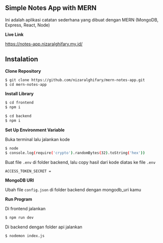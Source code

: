 ## Simple Notes App with MERN
Ini adalah aplikasi catatan sederhana yang dibuat dengan MERN (MongoDB, Express, React, Node)

**Live Link**

https://notes-app.nizaralghifary.my.id/

## Instalation

**Clone Repository**
```bash
$ git clone https://github.com/nizaralghifary/mern-notes-app.git
$ cd mern-notes-app
```

**Install Library**
```bash
$ cd frontend
$ npm i
```
```bash
$ cd backend
$ npm i
```

**Set Up Environment Variable**

Buka terminal lalu jalankan kode
```bash
$ node
$ console.log(require('crypto').randomBytes(32).toString('hex'))
```

Buat file `.env` di folder backend, lalu copy hasil dari kode diatas ke file `.env`
```env
ACCESS_TOKEN_SECRET =
```

**MongoDB URI**

Ubah file `config.json` di folder backend dengan mongodb_uri kamu

**Run Program**

Di frontend jalankan
```bash
$ npm run dev
```

Di backend dengan folder api jalankan
```bash
$ nodemon index.js
```
